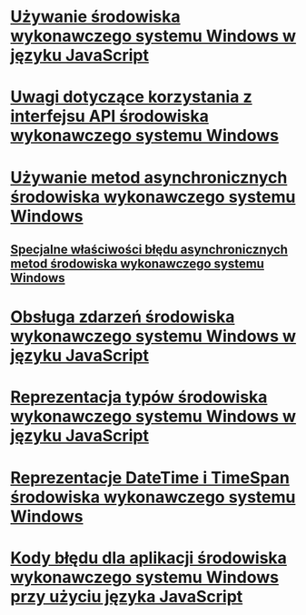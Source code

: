 # [Używanie środowiska wykonawczego systemu Windows w języku JavaScript](using-the-windows-runtime-in-javascript.md)
# [Uwagi dotyczące korzystania z interfejsu API środowiska wykonawczego systemu Windows](considerations-when-using-the-windows-runtime-api.md)
# [Używanie metod asynchronicznych środowiska wykonawczego systemu Windows](using-windows-runtime-asynchronous-methods.md)
## [Specjalne właściwości błędu asynchronicznych metod środowiska wykonawczego systemu Windows](special-error-properties-from-asynchronous-windows-runtime-methods.md)
# [Obsługa zdarzeń środowiska wykonawczego systemu Windows w języku JavaScript](handling-windows-runtime-events-in-javascript.md)
# [Reprezentacja typów środowiska wykonawczego systemu Windows w języku JavaScript](javascript-representation-of-windows-runtime-types.md)
# [Reprezentacje DateTime i TimeSpan środowiska wykonawczego systemu Windows](windows-runtime-datetime-and-timespan-representations.md)
# [Kody błędu dla aplikacji środowiska wykonawczego systemu Windows przy użyciu języka JavaScript](error-codes-for-windows-runtime-apps-using-javascript.md)
